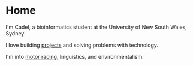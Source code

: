 # Home

I'm Cadel, a bioinformatics student at the University of New South Wales, Sydney.

I love building [projects](/projects) and solving problems with technology.

I'm into [motor racing](/racing), linguistics, and environmentalism.